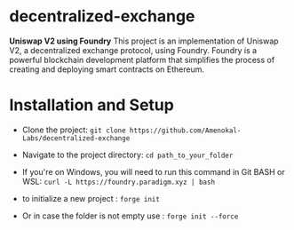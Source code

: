 # decentralized-exchange
**Uniswap V2 using Foundry**
This project is an implementation of Uniswap V2, a decentralized exchange protocol, using Foundry. Foundry is a powerful blockchain development platform that simplifies the process of creating and deploying smart contracts on Ethereum.
# Installation and Setup
- Clone the project:
`git clone https://github.com/Amenokal-Labs/decentralized-exchange`

- Navigate to the project directory:
`cd path_to_your_folder`

- If you're on Windows, you will need to run this command in  Git BASH or WSL: 
 `curl -L https://foundry.paradigm.xyz | bash`

- to initialize a new project : 
 `forge init `
 
- Or in case the folder is not empty use :
  `forge init --force`